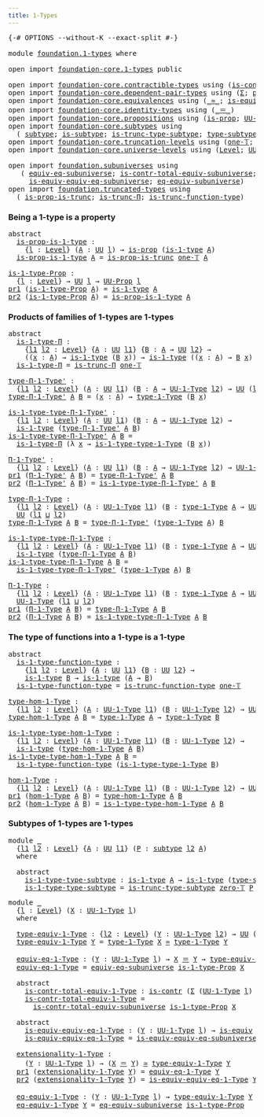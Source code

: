 ```yaml
---
title: 1-Types
---
```


<pre class="Agda"><a id="33" class="Symbol">{-#</a> <a id="37" class="Keyword">OPTIONS</a> <a id="45" class="Pragma">--without-K</a> <a id="57" class="Pragma">--exact-split</a> <a id="71" class="Symbol">#-}</a>

<a id="76" class="Keyword">module</a> <a id="83" href="foundation.1-types.html" class="Module">foundation.1-types</a> <a id="102" class="Keyword">where</a>

<a id="109" class="Keyword">open</a> <a id="114" class="Keyword">import</a> <a id="121" href="foundation-core.1-types.html" class="Module">foundation-core.1-types</a> <a id="145" class="Keyword">public</a>

<a id="153" class="Keyword">open</a> <a id="158" class="Keyword">import</a> <a id="165" href="foundation-core.contractible-types.html" class="Module">foundation-core.contractible-types</a> <a id="200" class="Keyword">using</a> <a id="206" class="Symbol">(</a><a id="207" href="foundation-core.contractible-types.html#1006" class="Function">is-contr</a><a id="215" class="Symbol">)</a>
<a id="217" class="Keyword">open</a> <a id="222" class="Keyword">import</a> <a id="229" href="foundation-core.dependent-pair-types.html" class="Module">foundation-core.dependent-pair-types</a> <a id="266" class="Keyword">using</a> <a id="272" class="Symbol">(</a><a id="273" href="foundation-core.dependent-pair-types.html#515" class="Record">Σ</a><a id="274" class="Symbol">;</a> <a id="276" href="foundation-core.dependent-pair-types.html#588" class="InductiveConstructor">pair</a><a id="280" class="Symbol">;</a> <a id="282" href="foundation-core.dependent-pair-types.html#605" class="Field">pr1</a><a id="285" class="Symbol">;</a> <a id="287" href="foundation-core.dependent-pair-types.html#617" class="Field">pr2</a><a id="290" class="Symbol">)</a>
<a id="292" class="Keyword">open</a> <a id="297" class="Keyword">import</a> <a id="304" href="foundation-core.equivalences.html" class="Module">foundation-core.equivalences</a> <a id="333" class="Keyword">using</a> <a id="339" class="Symbol">(</a><a id="340" href="foundation-core.equivalences.html#1621" class="Function Operator">_≃_</a><a id="343" class="Symbol">;</a> <a id="345" href="foundation-core.equivalences.html#1556" class="Function">is-equiv</a><a id="353" class="Symbol">)</a>
<a id="355" class="Keyword">open</a> <a id="360" class="Keyword">import</a> <a id="367" href="foundation-core.identity-types.html" class="Module">foundation-core.identity-types</a> <a id="398" class="Keyword">using</a> <a id="404" class="Symbol">(</a><a id="405" href="foundation-core.identity-types.html#1865" class="Function Operator">_＝_</a><a id="408" class="Symbol">)</a>
<a id="410" class="Keyword">open</a> <a id="415" class="Keyword">import</a> <a id="422" href="foundation-core.propositions.html" class="Module">foundation-core.propositions</a> <a id="451" class="Keyword">using</a> <a id="457" class="Symbol">(</a><a id="458" href="foundation-core.propositions.html#1309" class="Function">is-prop</a><a id="465" class="Symbol">;</a> <a id="467" href="foundation-core.propositions.html#1393" class="Function">UU-Prop</a><a id="474" class="Symbol">)</a>
<a id="476" class="Keyword">open</a> <a id="481" class="Keyword">import</a> <a id="488" href="foundation-core.subtypes.html" class="Module">foundation-core.subtypes</a> <a id="513" class="Keyword">using</a>
  <a id="521" class="Symbol">(</a> <a id="523" href="foundation-core.subtypes.html#2211" class="Function">subtype</a><a id="530" class="Symbol">;</a> <a id="532" href="foundation-core.subtypes.html#2088" class="Function">is-subtype</a><a id="542" class="Symbol">;</a> <a id="544" href="foundation-core.subtypes.html#4847" class="Function">is-trunc-type-subtype</a><a id="565" class="Symbol">;</a> <a id="567" href="foundation-core.subtypes.html#2555" class="Function">type-subtype</a><a id="579" class="Symbol">)</a>
<a id="581" class="Keyword">open</a> <a id="586" class="Keyword">import</a> <a id="593" href="foundation-core.truncation-levels.html" class="Module">foundation-core.truncation-levels</a> <a id="627" class="Keyword">using</a> <a id="633" class="Symbol">(</a><a id="634" href="foundation-core.truncation-levels.html#530" class="Function">one-𝕋</a><a id="639" class="Symbol">;</a> <a id="641" href="foundation-core.truncation-levels.html#492" class="Function">zero-𝕋</a><a id="647" class="Symbol">)</a>
<a id="649" class="Keyword">open</a> <a id="654" class="Keyword">import</a> <a id="661" href="foundation-core.universe-levels.html" class="Module">foundation-core.universe-levels</a> <a id="693" class="Keyword">using</a> <a id="699" class="Symbol">(</a><a id="700" href="Agda.Primitive.html#597" class="Postulate">Level</a><a id="705" class="Symbol">;</a> <a id="707" href="foundation-core.universe-levels.html#235" class="Primitive">UU</a><a id="709" class="Symbol">;</a> <a id="711" href="Agda.Primitive.html#810" class="Primitive Operator">_⊔_</a><a id="714" class="Symbol">)</a>

<a id="717" class="Keyword">open</a> <a id="722" class="Keyword">import</a> <a id="729" href="foundation.subuniverses.html" class="Module">foundation.subuniverses</a> <a id="753" class="Keyword">using</a>
   <a id="762" class="Symbol">(</a> <a id="764" href="foundation.subuniverses.html#2750" class="Function">equiv-eq-subuniverse</a><a id="784" class="Symbol">;</a> <a id="786" href="foundation.subuniverses.html#2955" class="Function">is-contr-total-equiv-subuniverse</a><a id="818" class="Symbol">;</a>
     <a id="825" href="foundation.subuniverses.html#3335" class="Function">is-equiv-equiv-eq-subuniverse</a><a id="854" class="Symbol">;</a> <a id="856" href="foundation.subuniverses.html#3975" class="Function">eq-equiv-subuniverse</a><a id="876" class="Symbol">)</a>
<a id="878" class="Keyword">open</a> <a id="883" class="Keyword">import</a> <a id="890" href="foundation.truncated-types.html" class="Module">foundation.truncated-types</a> <a id="917" class="Keyword">using</a>
  <a id="925" class="Symbol">(</a> <a id="927" href="foundation-core.truncated-types.html#11467" class="Function">is-prop-is-trunc</a><a id="943" class="Symbol">;</a> <a id="945" href="foundation-core.truncated-types.html#8605" class="Function">is-trunc-Π</a><a id="955" class="Symbol">;</a> <a id="957" href="foundation-core.truncated-types.html#10455" class="Function">is-trunc-function-type</a><a id="979" class="Symbol">)</a>
</pre>
### Being a 1-type is a property

<pre class="Agda"><a id="1028" class="Keyword">abstract</a>
  <a id="is-prop-is-1-type"></a><a id="1039" href="foundation.1-types.html#1039" class="Function">is-prop-is-1-type</a> <a id="1057" class="Symbol">:</a>
    <a id="1063" class="Symbol">{</a><a id="1064" href="foundation.1-types.html#1064" class="Bound">l</a> <a id="1066" class="Symbol">:</a> <a id="1068" href="Agda.Primitive.html#597" class="Postulate">Level</a><a id="1073" class="Symbol">}</a> <a id="1075" class="Symbol">(</a><a id="1076" href="foundation.1-types.html#1076" class="Bound">A</a> <a id="1078" class="Symbol">:</a> <a id="1080" href="foundation-core.universe-levels.html#235" class="Primitive">UU</a> <a id="1083" href="foundation.1-types.html#1064" class="Bound">l</a><a id="1084" class="Symbol">)</a> <a id="1086" class="Symbol">→</a> <a id="1088" href="foundation-core.propositions.html#1309" class="Function">is-prop</a> <a id="1096" class="Symbol">(</a><a id="1097" href="foundation-core.1-types.html#668" class="Function">is-1-type</a> <a id="1107" href="foundation.1-types.html#1076" class="Bound">A</a><a id="1108" class="Symbol">)</a>
  <a id="1112" href="foundation.1-types.html#1039" class="Function">is-prop-is-1-type</a> <a id="1130" href="foundation.1-types.html#1130" class="Bound">A</a> <a id="1132" class="Symbol">=</a> <a id="1134" href="foundation-core.truncated-types.html#11467" class="Function">is-prop-is-trunc</a> <a id="1151" href="foundation-core.truncation-levels.html#530" class="Function">one-𝕋</a> <a id="1157" href="foundation.1-types.html#1130" class="Bound">A</a>

<a id="is-1-type-Prop"></a><a id="1160" href="foundation.1-types.html#1160" class="Function">is-1-type-Prop</a> <a id="1175" class="Symbol">:</a>
  <a id="1179" class="Symbol">{</a><a id="1180" href="foundation.1-types.html#1180" class="Bound">l</a> <a id="1182" class="Symbol">:</a> <a id="1184" href="Agda.Primitive.html#597" class="Postulate">Level</a><a id="1189" class="Symbol">}</a> <a id="1191" class="Symbol">→</a> <a id="1193" href="foundation-core.universe-levels.html#235" class="Primitive">UU</a> <a id="1196" href="foundation.1-types.html#1180" class="Bound">l</a> <a id="1198" class="Symbol">→</a> <a id="1200" href="foundation-core.propositions.html#1393" class="Function">UU-Prop</a> <a id="1208" href="foundation.1-types.html#1180" class="Bound">l</a>
<a id="1210" href="foundation-core.dependent-pair-types.html#605" class="Field">pr1</a> <a id="1214" class="Symbol">(</a><a id="1215" href="foundation.1-types.html#1160" class="Function">is-1-type-Prop</a> <a id="1230" href="foundation.1-types.html#1230" class="Bound">A</a><a id="1231" class="Symbol">)</a> <a id="1233" class="Symbol">=</a> <a id="1235" href="foundation-core.1-types.html#668" class="Function">is-1-type</a> <a id="1245" href="foundation.1-types.html#1230" class="Bound">A</a>
<a id="1247" href="foundation-core.dependent-pair-types.html#617" class="Field">pr2</a> <a id="1251" class="Symbol">(</a><a id="1252" href="foundation.1-types.html#1160" class="Function">is-1-type-Prop</a> <a id="1267" href="foundation.1-types.html#1267" class="Bound">A</a><a id="1268" class="Symbol">)</a> <a id="1270" class="Symbol">=</a> <a id="1272" href="foundation.1-types.html#1039" class="Function">is-prop-is-1-type</a> <a id="1290" href="foundation.1-types.html#1267" class="Bound">A</a>
</pre>
### Products of families of 1-types are 1-types

<pre class="Agda"><a id="1354" class="Keyword">abstract</a>
  <a id="is-1-type-Π"></a><a id="1365" href="foundation.1-types.html#1365" class="Function">is-1-type-Π</a> <a id="1377" class="Symbol">:</a>
    <a id="1383" class="Symbol">{</a><a id="1384" href="foundation.1-types.html#1384" class="Bound">l1</a> <a id="1387" href="foundation.1-types.html#1387" class="Bound">l2</a> <a id="1390" class="Symbol">:</a> <a id="1392" href="Agda.Primitive.html#597" class="Postulate">Level</a><a id="1397" class="Symbol">}</a> <a id="1399" class="Symbol">{</a><a id="1400" href="foundation.1-types.html#1400" class="Bound">A</a> <a id="1402" class="Symbol">:</a> <a id="1404" href="foundation-core.universe-levels.html#235" class="Primitive">UU</a> <a id="1407" href="foundation.1-types.html#1384" class="Bound">l1</a><a id="1409" class="Symbol">}</a> <a id="1411" class="Symbol">{</a><a id="1412" href="foundation.1-types.html#1412" class="Bound">B</a> <a id="1414" class="Symbol">:</a> <a id="1416" href="foundation.1-types.html#1400" class="Bound">A</a> <a id="1418" class="Symbol">→</a> <a id="1420" href="foundation-core.universe-levels.html#235" class="Primitive">UU</a> <a id="1423" href="foundation.1-types.html#1387" class="Bound">l2</a><a id="1425" class="Symbol">}</a> <a id="1427" class="Symbol">→</a>
    <a id="1433" class="Symbol">((</a><a id="1435" href="foundation.1-types.html#1435" class="Bound">x</a> <a id="1437" class="Symbol">:</a> <a id="1439" href="foundation.1-types.html#1400" class="Bound">A</a><a id="1440" class="Symbol">)</a> <a id="1442" class="Symbol">→</a> <a id="1444" href="foundation-core.1-types.html#668" class="Function">is-1-type</a> <a id="1454" class="Symbol">(</a><a id="1455" href="foundation.1-types.html#1412" class="Bound">B</a> <a id="1457" href="foundation.1-types.html#1435" class="Bound">x</a><a id="1458" class="Symbol">))</a> <a id="1461" class="Symbol">→</a> <a id="1463" href="foundation-core.1-types.html#668" class="Function">is-1-type</a> <a id="1473" class="Symbol">((</a><a id="1475" href="foundation.1-types.html#1475" class="Bound">x</a> <a id="1477" class="Symbol">:</a> <a id="1479" href="foundation.1-types.html#1400" class="Bound">A</a><a id="1480" class="Symbol">)</a> <a id="1482" class="Symbol">→</a> <a id="1484" href="foundation.1-types.html#1412" class="Bound">B</a> <a id="1486" href="foundation.1-types.html#1475" class="Bound">x</a><a id="1487" class="Symbol">)</a>
  <a id="1491" href="foundation.1-types.html#1365" class="Function">is-1-type-Π</a> <a id="1503" class="Symbol">=</a> <a id="1505" href="foundation-core.truncated-types.html#8605" class="Function">is-trunc-Π</a> <a id="1516" href="foundation-core.truncation-levels.html#530" class="Function">one-𝕋</a>

<a id="type-Π-1-Type&#39;"></a><a id="1523" href="foundation.1-types.html#1523" class="Function">type-Π-1-Type&#39;</a> <a id="1538" class="Symbol">:</a>
  <a id="1542" class="Symbol">{</a><a id="1543" href="foundation.1-types.html#1543" class="Bound">l1</a> <a id="1546" href="foundation.1-types.html#1546" class="Bound">l2</a> <a id="1549" class="Symbol">:</a> <a id="1551" href="Agda.Primitive.html#597" class="Postulate">Level</a><a id="1556" class="Symbol">}</a> <a id="1558" class="Symbol">(</a><a id="1559" href="foundation.1-types.html#1559" class="Bound">A</a> <a id="1561" class="Symbol">:</a> <a id="1563" href="foundation-core.universe-levels.html#235" class="Primitive">UU</a> <a id="1566" href="foundation.1-types.html#1543" class="Bound">l1</a><a id="1568" class="Symbol">)</a> <a id="1570" class="Symbol">(</a><a id="1571" href="foundation.1-types.html#1571" class="Bound">B</a> <a id="1573" class="Symbol">:</a> <a id="1575" href="foundation.1-types.html#1559" class="Bound">A</a> <a id="1577" class="Symbol">→</a> <a id="1579" href="foundation-core.1-types.html#734" class="Function">UU-1-Type</a> <a id="1589" href="foundation.1-types.html#1546" class="Bound">l2</a><a id="1591" class="Symbol">)</a> <a id="1593" class="Symbol">→</a> <a id="1595" href="foundation-core.universe-levels.html#235" class="Primitive">UU</a> <a id="1598" class="Symbol">(</a><a id="1599" href="foundation.1-types.html#1543" class="Bound">l1</a> <a id="1602" href="Agda.Primitive.html#810" class="Primitive Operator">⊔</a> <a id="1604" href="foundation.1-types.html#1546" class="Bound">l2</a><a id="1606" class="Symbol">)</a>
<a id="1608" href="foundation.1-types.html#1523" class="Function">type-Π-1-Type&#39;</a> <a id="1623" href="foundation.1-types.html#1623" class="Bound">A</a> <a id="1625" href="foundation.1-types.html#1625" class="Bound">B</a> <a id="1627" class="Symbol">=</a> <a id="1629" class="Symbol">(</a><a id="1630" href="foundation.1-types.html#1630" class="Bound">x</a> <a id="1632" class="Symbol">:</a> <a id="1634" href="foundation.1-types.html#1623" class="Bound">A</a><a id="1635" class="Symbol">)</a> <a id="1637" class="Symbol">→</a> <a id="1639" href="foundation-core.1-types.html#806" class="Function">type-1-Type</a> <a id="1651" class="Symbol">(</a><a id="1652" href="foundation.1-types.html#1625" class="Bound">B</a> <a id="1654" href="foundation.1-types.html#1630" class="Bound">x</a><a id="1655" class="Symbol">)</a>

<a id="is-1-type-type-Π-1-Type&#39;"></a><a id="1658" href="foundation.1-types.html#1658" class="Function">is-1-type-type-Π-1-Type&#39;</a> <a id="1683" class="Symbol">:</a>
  <a id="1687" class="Symbol">{</a><a id="1688" href="foundation.1-types.html#1688" class="Bound">l1</a> <a id="1691" href="foundation.1-types.html#1691" class="Bound">l2</a> <a id="1694" class="Symbol">:</a> <a id="1696" href="Agda.Primitive.html#597" class="Postulate">Level</a><a id="1701" class="Symbol">}</a> <a id="1703" class="Symbol">(</a><a id="1704" href="foundation.1-types.html#1704" class="Bound">A</a> <a id="1706" class="Symbol">:</a> <a id="1708" href="foundation-core.universe-levels.html#235" class="Primitive">UU</a> <a id="1711" href="foundation.1-types.html#1688" class="Bound">l1</a><a id="1713" class="Symbol">)</a> <a id="1715" class="Symbol">(</a><a id="1716" href="foundation.1-types.html#1716" class="Bound">B</a> <a id="1718" class="Symbol">:</a> <a id="1720" href="foundation.1-types.html#1704" class="Bound">A</a> <a id="1722" class="Symbol">→</a> <a id="1724" href="foundation-core.1-types.html#734" class="Function">UU-1-Type</a> <a id="1734" href="foundation.1-types.html#1691" class="Bound">l2</a><a id="1736" class="Symbol">)</a> <a id="1738" class="Symbol">→</a>
  <a id="1742" href="foundation-core.1-types.html#668" class="Function">is-1-type</a> <a id="1752" class="Symbol">(</a><a id="1753" href="foundation.1-types.html#1523" class="Function">type-Π-1-Type&#39;</a> <a id="1768" href="foundation.1-types.html#1704" class="Bound">A</a> <a id="1770" href="foundation.1-types.html#1716" class="Bound">B</a><a id="1771" class="Symbol">)</a>
<a id="1773" href="foundation.1-types.html#1658" class="Function">is-1-type-type-Π-1-Type&#39;</a> <a id="1798" href="foundation.1-types.html#1798" class="Bound">A</a> <a id="1800" href="foundation.1-types.html#1800" class="Bound">B</a> <a id="1802" class="Symbol">=</a>
  <a id="1806" href="foundation.1-types.html#1365" class="Function">is-1-type-Π</a> <a id="1818" class="Symbol">(λ</a> <a id="1821" href="foundation.1-types.html#1821" class="Bound">x</a> <a id="1823" class="Symbol">→</a> <a id="1825" href="foundation-core.1-types.html#883" class="Function">is-1-type-type-1-Type</a> <a id="1847" class="Symbol">(</a><a id="1848" href="foundation.1-types.html#1800" class="Bound">B</a> <a id="1850" href="foundation.1-types.html#1821" class="Bound">x</a><a id="1851" class="Symbol">))</a>

<a id="Π-1-Type&#39;"></a><a id="1855" href="foundation.1-types.html#1855" class="Function">Π-1-Type&#39;</a> <a id="1865" class="Symbol">:</a>
  <a id="1869" class="Symbol">{</a><a id="1870" href="foundation.1-types.html#1870" class="Bound">l1</a> <a id="1873" href="foundation.1-types.html#1873" class="Bound">l2</a> <a id="1876" class="Symbol">:</a> <a id="1878" href="Agda.Primitive.html#597" class="Postulate">Level</a><a id="1883" class="Symbol">}</a> <a id="1885" class="Symbol">(</a><a id="1886" href="foundation.1-types.html#1886" class="Bound">A</a> <a id="1888" class="Symbol">:</a> <a id="1890" href="foundation-core.universe-levels.html#235" class="Primitive">UU</a> <a id="1893" href="foundation.1-types.html#1870" class="Bound">l1</a><a id="1895" class="Symbol">)</a> <a id="1897" class="Symbol">(</a><a id="1898" href="foundation.1-types.html#1898" class="Bound">B</a> <a id="1900" class="Symbol">:</a> <a id="1902" href="foundation.1-types.html#1886" class="Bound">A</a> <a id="1904" class="Symbol">→</a> <a id="1906" href="foundation-core.1-types.html#734" class="Function">UU-1-Type</a> <a id="1916" href="foundation.1-types.html#1873" class="Bound">l2</a><a id="1918" class="Symbol">)</a> <a id="1920" class="Symbol">→</a> <a id="1922" href="foundation-core.1-types.html#734" class="Function">UU-1-Type</a> <a id="1932" class="Symbol">(</a><a id="1933" href="foundation.1-types.html#1870" class="Bound">l1</a> <a id="1936" href="Agda.Primitive.html#810" class="Primitive Operator">⊔</a> <a id="1938" href="foundation.1-types.html#1873" class="Bound">l2</a><a id="1940" class="Symbol">)</a>
<a id="1942" href="foundation-core.dependent-pair-types.html#605" class="Field">pr1</a> <a id="1946" class="Symbol">(</a><a id="1947" href="foundation.1-types.html#1855" class="Function">Π-1-Type&#39;</a> <a id="1957" href="foundation.1-types.html#1957" class="Bound">A</a> <a id="1959" href="foundation.1-types.html#1959" class="Bound">B</a><a id="1960" class="Symbol">)</a> <a id="1962" class="Symbol">=</a> <a id="1964" href="foundation.1-types.html#1523" class="Function">type-Π-1-Type&#39;</a> <a id="1979" href="foundation.1-types.html#1957" class="Bound">A</a> <a id="1981" href="foundation.1-types.html#1959" class="Bound">B</a>
<a id="1983" href="foundation-core.dependent-pair-types.html#617" class="Field">pr2</a> <a id="1987" class="Symbol">(</a><a id="1988" href="foundation.1-types.html#1855" class="Function">Π-1-Type&#39;</a> <a id="1998" href="foundation.1-types.html#1998" class="Bound">A</a> <a id="2000" href="foundation.1-types.html#2000" class="Bound">B</a><a id="2001" class="Symbol">)</a> <a id="2003" class="Symbol">=</a> <a id="2005" href="foundation.1-types.html#1658" class="Function">is-1-type-type-Π-1-Type&#39;</a> <a id="2030" href="foundation.1-types.html#1998" class="Bound">A</a> <a id="2032" href="foundation.1-types.html#2000" class="Bound">B</a>

<a id="type-Π-1-Type"></a><a id="2035" href="foundation.1-types.html#2035" class="Function">type-Π-1-Type</a> <a id="2049" class="Symbol">:</a>
  <a id="2053" class="Symbol">{</a><a id="2054" href="foundation.1-types.html#2054" class="Bound">l1</a> <a id="2057" href="foundation.1-types.html#2057" class="Bound">l2</a> <a id="2060" class="Symbol">:</a> <a id="2062" href="Agda.Primitive.html#597" class="Postulate">Level</a><a id="2067" class="Symbol">}</a> <a id="2069" class="Symbol">(</a><a id="2070" href="foundation.1-types.html#2070" class="Bound">A</a> <a id="2072" class="Symbol">:</a> <a id="2074" href="foundation-core.1-types.html#734" class="Function">UU-1-Type</a> <a id="2084" href="foundation.1-types.html#2054" class="Bound">l1</a><a id="2086" class="Symbol">)</a> <a id="2088" class="Symbol">(</a><a id="2089" href="foundation.1-types.html#2089" class="Bound">B</a> <a id="2091" class="Symbol">:</a> <a id="2093" href="foundation-core.1-types.html#806" class="Function">type-1-Type</a> <a id="2105" href="foundation.1-types.html#2070" class="Bound">A</a> <a id="2107" class="Symbol">→</a> <a id="2109" href="foundation-core.1-types.html#734" class="Function">UU-1-Type</a> <a id="2119" href="foundation.1-types.html#2057" class="Bound">l2</a><a id="2121" class="Symbol">)</a> <a id="2123" class="Symbol">→</a>
  <a id="2127" href="foundation-core.universe-levels.html#235" class="Primitive">UU</a> <a id="2130" class="Symbol">(</a><a id="2131" href="foundation.1-types.html#2054" class="Bound">l1</a> <a id="2134" href="Agda.Primitive.html#810" class="Primitive Operator">⊔</a> <a id="2136" href="foundation.1-types.html#2057" class="Bound">l2</a><a id="2138" class="Symbol">)</a>
<a id="2140" href="foundation.1-types.html#2035" class="Function">type-Π-1-Type</a> <a id="2154" href="foundation.1-types.html#2154" class="Bound">A</a> <a id="2156" href="foundation.1-types.html#2156" class="Bound">B</a> <a id="2158" class="Symbol">=</a> <a id="2160" href="foundation.1-types.html#1523" class="Function">type-Π-1-Type&#39;</a> <a id="2175" class="Symbol">(</a><a id="2176" href="foundation-core.1-types.html#806" class="Function">type-1-Type</a> <a id="2188" href="foundation.1-types.html#2154" class="Bound">A</a><a id="2189" class="Symbol">)</a> <a id="2191" href="foundation.1-types.html#2156" class="Bound">B</a>

<a id="is-1-type-type-Π-1-Type"></a><a id="2194" href="foundation.1-types.html#2194" class="Function">is-1-type-type-Π-1-Type</a> <a id="2218" class="Symbol">:</a>
  <a id="2222" class="Symbol">{</a><a id="2223" href="foundation.1-types.html#2223" class="Bound">l1</a> <a id="2226" href="foundation.1-types.html#2226" class="Bound">l2</a> <a id="2229" class="Symbol">:</a> <a id="2231" href="Agda.Primitive.html#597" class="Postulate">Level</a><a id="2236" class="Symbol">}</a> <a id="2238" class="Symbol">(</a><a id="2239" href="foundation.1-types.html#2239" class="Bound">A</a> <a id="2241" class="Symbol">:</a> <a id="2243" href="foundation-core.1-types.html#734" class="Function">UU-1-Type</a> <a id="2253" href="foundation.1-types.html#2223" class="Bound">l1</a><a id="2255" class="Symbol">)</a> <a id="2257" class="Symbol">(</a><a id="2258" href="foundation.1-types.html#2258" class="Bound">B</a> <a id="2260" class="Symbol">:</a> <a id="2262" href="foundation-core.1-types.html#806" class="Function">type-1-Type</a> <a id="2274" href="foundation.1-types.html#2239" class="Bound">A</a> <a id="2276" class="Symbol">→</a> <a id="2278" href="foundation-core.1-types.html#734" class="Function">UU-1-Type</a> <a id="2288" href="foundation.1-types.html#2226" class="Bound">l2</a><a id="2290" class="Symbol">)</a> <a id="2292" class="Symbol">→</a>
  <a id="2296" href="foundation-core.1-types.html#668" class="Function">is-1-type</a> <a id="2306" class="Symbol">(</a><a id="2307" href="foundation.1-types.html#2035" class="Function">type-Π-1-Type</a> <a id="2321" href="foundation.1-types.html#2239" class="Bound">A</a> <a id="2323" href="foundation.1-types.html#2258" class="Bound">B</a><a id="2324" class="Symbol">)</a>
<a id="2326" href="foundation.1-types.html#2194" class="Function">is-1-type-type-Π-1-Type</a> <a id="2350" href="foundation.1-types.html#2350" class="Bound">A</a> <a id="2352" href="foundation.1-types.html#2352" class="Bound">B</a> <a id="2354" class="Symbol">=</a>
  <a id="2358" href="foundation.1-types.html#1658" class="Function">is-1-type-type-Π-1-Type&#39;</a> <a id="2383" class="Symbol">(</a><a id="2384" href="foundation-core.1-types.html#806" class="Function">type-1-Type</a> <a id="2396" href="foundation.1-types.html#2350" class="Bound">A</a><a id="2397" class="Symbol">)</a> <a id="2399" href="foundation.1-types.html#2352" class="Bound">B</a>

<a id="Π-1-Type"></a><a id="2402" href="foundation.1-types.html#2402" class="Function">Π-1-Type</a> <a id="2411" class="Symbol">:</a>
  <a id="2415" class="Symbol">{</a><a id="2416" href="foundation.1-types.html#2416" class="Bound">l1</a> <a id="2419" href="foundation.1-types.html#2419" class="Bound">l2</a> <a id="2422" class="Symbol">:</a> <a id="2424" href="Agda.Primitive.html#597" class="Postulate">Level</a><a id="2429" class="Symbol">}</a> <a id="2431" class="Symbol">(</a><a id="2432" href="foundation.1-types.html#2432" class="Bound">A</a> <a id="2434" class="Symbol">:</a> <a id="2436" href="foundation-core.1-types.html#734" class="Function">UU-1-Type</a> <a id="2446" href="foundation.1-types.html#2416" class="Bound">l1</a><a id="2448" class="Symbol">)</a> <a id="2450" class="Symbol">(</a><a id="2451" href="foundation.1-types.html#2451" class="Bound">B</a> <a id="2453" class="Symbol">:</a> <a id="2455" href="foundation-core.1-types.html#806" class="Function">type-1-Type</a> <a id="2467" href="foundation.1-types.html#2432" class="Bound">A</a> <a id="2469" class="Symbol">→</a> <a id="2471" href="foundation-core.1-types.html#734" class="Function">UU-1-Type</a> <a id="2481" href="foundation.1-types.html#2419" class="Bound">l2</a><a id="2483" class="Symbol">)</a> <a id="2485" class="Symbol">→</a>
  <a id="2489" href="foundation-core.1-types.html#734" class="Function">UU-1-Type</a> <a id="2499" class="Symbol">(</a><a id="2500" href="foundation.1-types.html#2416" class="Bound">l1</a> <a id="2503" href="Agda.Primitive.html#810" class="Primitive Operator">⊔</a> <a id="2505" href="foundation.1-types.html#2419" class="Bound">l2</a><a id="2507" class="Symbol">)</a>
<a id="2509" href="foundation-core.dependent-pair-types.html#605" class="Field">pr1</a> <a id="2513" class="Symbol">(</a><a id="2514" href="foundation.1-types.html#2402" class="Function">Π-1-Type</a> <a id="2523" href="foundation.1-types.html#2523" class="Bound">A</a> <a id="2525" href="foundation.1-types.html#2525" class="Bound">B</a><a id="2526" class="Symbol">)</a> <a id="2528" class="Symbol">=</a> <a id="2530" href="foundation.1-types.html#2035" class="Function">type-Π-1-Type</a> <a id="2544" href="foundation.1-types.html#2523" class="Bound">A</a> <a id="2546" href="foundation.1-types.html#2525" class="Bound">B</a>
<a id="2548" href="foundation-core.dependent-pair-types.html#617" class="Field">pr2</a> <a id="2552" class="Symbol">(</a><a id="2553" href="foundation.1-types.html#2402" class="Function">Π-1-Type</a> <a id="2562" href="foundation.1-types.html#2562" class="Bound">A</a> <a id="2564" href="foundation.1-types.html#2564" class="Bound">B</a><a id="2565" class="Symbol">)</a> <a id="2567" class="Symbol">=</a> <a id="2569" href="foundation.1-types.html#2194" class="Function">is-1-type-type-Π-1-Type</a> <a id="2593" href="foundation.1-types.html#2562" class="Bound">A</a> <a id="2595" href="foundation.1-types.html#2564" class="Bound">B</a>
</pre>
### The type of functions into a 1-type is a 1-type

<pre class="Agda"><a id="2663" class="Keyword">abstract</a>
  <a id="is-1-type-function-type"></a><a id="2674" href="foundation.1-types.html#2674" class="Function">is-1-type-function-type</a> <a id="2698" class="Symbol">:</a>
    <a id="2704" class="Symbol">{</a><a id="2705" href="foundation.1-types.html#2705" class="Bound">l1</a> <a id="2708" href="foundation.1-types.html#2708" class="Bound">l2</a> <a id="2711" class="Symbol">:</a> <a id="2713" href="Agda.Primitive.html#597" class="Postulate">Level</a><a id="2718" class="Symbol">}</a> <a id="2720" class="Symbol">{</a><a id="2721" href="foundation.1-types.html#2721" class="Bound">A</a> <a id="2723" class="Symbol">:</a> <a id="2725" href="foundation-core.universe-levels.html#235" class="Primitive">UU</a> <a id="2728" href="foundation.1-types.html#2705" class="Bound">l1</a><a id="2730" class="Symbol">}</a> <a id="2732" class="Symbol">{</a><a id="2733" href="foundation.1-types.html#2733" class="Bound">B</a> <a id="2735" class="Symbol">:</a> <a id="2737" href="foundation-core.universe-levels.html#235" class="Primitive">UU</a> <a id="2740" href="foundation.1-types.html#2708" class="Bound">l2</a><a id="2742" class="Symbol">}</a> <a id="2744" class="Symbol">→</a>
    <a id="2750" href="foundation-core.1-types.html#668" class="Function">is-1-type</a> <a id="2760" href="foundation.1-types.html#2733" class="Bound">B</a> <a id="2762" class="Symbol">→</a> <a id="2764" href="foundation-core.1-types.html#668" class="Function">is-1-type</a> <a id="2774" class="Symbol">(</a><a id="2775" href="foundation.1-types.html#2721" class="Bound">A</a> <a id="2777" class="Symbol">→</a> <a id="2779" href="foundation.1-types.html#2733" class="Bound">B</a><a id="2780" class="Symbol">)</a>
  <a id="2784" href="foundation.1-types.html#2674" class="Function">is-1-type-function-type</a> <a id="2808" class="Symbol">=</a> <a id="2810" href="foundation-core.truncated-types.html#10455" class="Function">is-trunc-function-type</a> <a id="2833" href="foundation-core.truncation-levels.html#530" class="Function">one-𝕋</a>

<a id="type-hom-1-Type"></a><a id="2840" href="foundation.1-types.html#2840" class="Function">type-hom-1-Type</a> <a id="2856" class="Symbol">:</a>
  <a id="2860" class="Symbol">{</a><a id="2861" href="foundation.1-types.html#2861" class="Bound">l1</a> <a id="2864" href="foundation.1-types.html#2864" class="Bound">l2</a> <a id="2867" class="Symbol">:</a> <a id="2869" href="Agda.Primitive.html#597" class="Postulate">Level</a><a id="2874" class="Symbol">}</a> <a id="2876" class="Symbol">(</a><a id="2877" href="foundation.1-types.html#2877" class="Bound">A</a> <a id="2879" class="Symbol">:</a> <a id="2881" href="foundation-core.1-types.html#734" class="Function">UU-1-Type</a> <a id="2891" href="foundation.1-types.html#2861" class="Bound">l1</a><a id="2893" class="Symbol">)</a> <a id="2895" class="Symbol">(</a><a id="2896" href="foundation.1-types.html#2896" class="Bound">B</a> <a id="2898" class="Symbol">:</a> <a id="2900" href="foundation-core.1-types.html#734" class="Function">UU-1-Type</a> <a id="2910" href="foundation.1-types.html#2864" class="Bound">l2</a><a id="2912" class="Symbol">)</a> <a id="2914" class="Symbol">→</a> <a id="2916" href="foundation-core.universe-levels.html#235" class="Primitive">UU</a> <a id="2919" class="Symbol">(</a><a id="2920" href="foundation.1-types.html#2861" class="Bound">l1</a> <a id="2923" href="Agda.Primitive.html#810" class="Primitive Operator">⊔</a> <a id="2925" href="foundation.1-types.html#2864" class="Bound">l2</a><a id="2927" class="Symbol">)</a>
<a id="2929" href="foundation.1-types.html#2840" class="Function">type-hom-1-Type</a> <a id="2945" href="foundation.1-types.html#2945" class="Bound">A</a> <a id="2947" href="foundation.1-types.html#2947" class="Bound">B</a> <a id="2949" class="Symbol">=</a> <a id="2951" href="foundation-core.1-types.html#806" class="Function">type-1-Type</a> <a id="2963" href="foundation.1-types.html#2945" class="Bound">A</a> <a id="2965" class="Symbol">→</a> <a id="2967" href="foundation-core.1-types.html#806" class="Function">type-1-Type</a> <a id="2979" href="foundation.1-types.html#2947" class="Bound">B</a>

<a id="is-1-type-type-hom-1-Type"></a><a id="2982" href="foundation.1-types.html#2982" class="Function">is-1-type-type-hom-1-Type</a> <a id="3008" class="Symbol">:</a>
  <a id="3012" class="Symbol">{</a><a id="3013" href="foundation.1-types.html#3013" class="Bound">l1</a> <a id="3016" href="foundation.1-types.html#3016" class="Bound">l2</a> <a id="3019" class="Symbol">:</a> <a id="3021" href="Agda.Primitive.html#597" class="Postulate">Level</a><a id="3026" class="Symbol">}</a> <a id="3028" class="Symbol">(</a><a id="3029" href="foundation.1-types.html#3029" class="Bound">A</a> <a id="3031" class="Symbol">:</a> <a id="3033" href="foundation-core.1-types.html#734" class="Function">UU-1-Type</a> <a id="3043" href="foundation.1-types.html#3013" class="Bound">l1</a><a id="3045" class="Symbol">)</a> <a id="3047" class="Symbol">(</a><a id="3048" href="foundation.1-types.html#3048" class="Bound">B</a> <a id="3050" class="Symbol">:</a> <a id="3052" href="foundation-core.1-types.html#734" class="Function">UU-1-Type</a> <a id="3062" href="foundation.1-types.html#3016" class="Bound">l2</a><a id="3064" class="Symbol">)</a> <a id="3066" class="Symbol">→</a>
  <a id="3070" href="foundation-core.1-types.html#668" class="Function">is-1-type</a> <a id="3080" class="Symbol">(</a><a id="3081" href="foundation.1-types.html#2840" class="Function">type-hom-1-Type</a> <a id="3097" href="foundation.1-types.html#3029" class="Bound">A</a> <a id="3099" href="foundation.1-types.html#3048" class="Bound">B</a><a id="3100" class="Symbol">)</a>
<a id="3102" href="foundation.1-types.html#2982" class="Function">is-1-type-type-hom-1-Type</a> <a id="3128" href="foundation.1-types.html#3128" class="Bound">A</a> <a id="3130" href="foundation.1-types.html#3130" class="Bound">B</a> <a id="3132" class="Symbol">=</a>
  <a id="3136" href="foundation.1-types.html#2674" class="Function">is-1-type-function-type</a> <a id="3160" class="Symbol">(</a><a id="3161" href="foundation-core.1-types.html#883" class="Function">is-1-type-type-1-Type</a> <a id="3183" href="foundation.1-types.html#3130" class="Bound">B</a><a id="3184" class="Symbol">)</a>

<a id="hom-1-Type"></a><a id="3187" href="foundation.1-types.html#3187" class="Function">hom-1-Type</a> <a id="3198" class="Symbol">:</a>
  <a id="3202" class="Symbol">{</a><a id="3203" href="foundation.1-types.html#3203" class="Bound">l1</a> <a id="3206" href="foundation.1-types.html#3206" class="Bound">l2</a> <a id="3209" class="Symbol">:</a> <a id="3211" href="Agda.Primitive.html#597" class="Postulate">Level</a><a id="3216" class="Symbol">}</a> <a id="3218" class="Symbol">(</a><a id="3219" href="foundation.1-types.html#3219" class="Bound">A</a> <a id="3221" class="Symbol">:</a> <a id="3223" href="foundation-core.1-types.html#734" class="Function">UU-1-Type</a> <a id="3233" href="foundation.1-types.html#3203" class="Bound">l1</a><a id="3235" class="Symbol">)</a> <a id="3237" class="Symbol">(</a><a id="3238" href="foundation.1-types.html#3238" class="Bound">B</a> <a id="3240" class="Symbol">:</a> <a id="3242" href="foundation-core.1-types.html#734" class="Function">UU-1-Type</a> <a id="3252" href="foundation.1-types.html#3206" class="Bound">l2</a><a id="3254" class="Symbol">)</a> <a id="3256" class="Symbol">→</a> <a id="3258" href="foundation-core.1-types.html#734" class="Function">UU-1-Type</a> <a id="3268" class="Symbol">(</a><a id="3269" href="foundation.1-types.html#3203" class="Bound">l1</a> <a id="3272" href="Agda.Primitive.html#810" class="Primitive Operator">⊔</a> <a id="3274" href="foundation.1-types.html#3206" class="Bound">l2</a><a id="3276" class="Symbol">)</a>
<a id="3278" href="foundation-core.dependent-pair-types.html#605" class="Field">pr1</a> <a id="3282" class="Symbol">(</a><a id="3283" href="foundation.1-types.html#3187" class="Function">hom-1-Type</a> <a id="3294" href="foundation.1-types.html#3294" class="Bound">A</a> <a id="3296" href="foundation.1-types.html#3296" class="Bound">B</a><a id="3297" class="Symbol">)</a> <a id="3299" class="Symbol">=</a> <a id="3301" href="foundation.1-types.html#2840" class="Function">type-hom-1-Type</a> <a id="3317" href="foundation.1-types.html#3294" class="Bound">A</a> <a id="3319" href="foundation.1-types.html#3296" class="Bound">B</a>
<a id="3321" href="foundation-core.dependent-pair-types.html#617" class="Field">pr2</a> <a id="3325" class="Symbol">(</a><a id="3326" href="foundation.1-types.html#3187" class="Function">hom-1-Type</a> <a id="3337" href="foundation.1-types.html#3337" class="Bound">A</a> <a id="3339" href="foundation.1-types.html#3339" class="Bound">B</a><a id="3340" class="Symbol">)</a> <a id="3342" class="Symbol">=</a> <a id="3344" href="foundation.1-types.html#2982" class="Function">is-1-type-type-hom-1-Type</a> <a id="3370" href="foundation.1-types.html#3337" class="Bound">A</a> <a id="3372" href="foundation.1-types.html#3339" class="Bound">B</a>
</pre>
### Subtypes of 1-types are 1-types

<pre class="Agda"><a id="3424" class="Keyword">module</a> <a id="3431" href="foundation.1-types.html#3431" class="Module">_</a>
  <a id="3435" class="Symbol">{</a><a id="3436" href="foundation.1-types.html#3436" class="Bound">l1</a> <a id="3439" href="foundation.1-types.html#3439" class="Bound">l2</a> <a id="3442" class="Symbol">:</a> <a id="3444" href="Agda.Primitive.html#597" class="Postulate">Level</a><a id="3449" class="Symbol">}</a> <a id="3451" class="Symbol">{</a><a id="3452" href="foundation.1-types.html#3452" class="Bound">A</a> <a id="3454" class="Symbol">:</a> <a id="3456" href="foundation-core.universe-levels.html#235" class="Primitive">UU</a> <a id="3459" href="foundation.1-types.html#3436" class="Bound">l1</a><a id="3461" class="Symbol">}</a> <a id="3463" class="Symbol">(</a><a id="3464" href="foundation.1-types.html#3464" class="Bound">P</a> <a id="3466" class="Symbol">:</a> <a id="3468" href="foundation-core.subtypes.html#2211" class="Function">subtype</a> <a id="3476" href="foundation.1-types.html#3439" class="Bound">l2</a> <a id="3479" href="foundation.1-types.html#3452" class="Bound">A</a><a id="3480" class="Symbol">)</a>
  <a id="3484" class="Keyword">where</a>

  <a id="3493" class="Keyword">abstract</a>
    <a id="3506" href="foundation.1-types.html#3506" class="Function">is-1-type-type-subtype</a> <a id="3529" class="Symbol">:</a> <a id="3531" href="foundation-core.1-types.html#668" class="Function">is-1-type</a> <a id="3541" href="foundation.1-types.html#3452" class="Bound">A</a> <a id="3543" class="Symbol">→</a> <a id="3545" href="foundation-core.1-types.html#668" class="Function">is-1-type</a> <a id="3555" class="Symbol">(</a><a id="3556" href="foundation-core.subtypes.html#2555" class="Function">type-subtype</a> <a id="3569" href="foundation.1-types.html#3464" class="Bound">P</a><a id="3570" class="Symbol">)</a>
    <a id="3576" href="foundation.1-types.html#3506" class="Function">is-1-type-type-subtype</a> <a id="3599" class="Symbol">=</a> <a id="3601" href="foundation-core.subtypes.html#4847" class="Function">is-trunc-type-subtype</a> <a id="3623" href="foundation-core.truncation-levels.html#492" class="Function">zero-𝕋</a> <a id="3630" href="foundation.1-types.html#3464" class="Bound">P</a>
</pre>
<pre class="Agda"><a id="3645" class="Keyword">module</a> <a id="3652" href="foundation.1-types.html#3652" class="Module">_</a>
  <a id="3656" class="Symbol">{</a><a id="3657" href="foundation.1-types.html#3657" class="Bound">l</a> <a id="3659" class="Symbol">:</a> <a id="3661" href="Agda.Primitive.html#597" class="Postulate">Level</a><a id="3666" class="Symbol">}</a> <a id="3668" class="Symbol">(</a><a id="3669" href="foundation.1-types.html#3669" class="Bound">X</a> <a id="3671" class="Symbol">:</a> <a id="3673" href="foundation-core.1-types.html#734" class="Function">UU-1-Type</a> <a id="3683" href="foundation.1-types.html#3657" class="Bound">l</a><a id="3684" class="Symbol">)</a>
  <a id="3688" class="Keyword">where</a>

  <a id="3697" href="foundation.1-types.html#3697" class="Function">type-equiv-1-Type</a> <a id="3715" class="Symbol">:</a> <a id="3717" class="Symbol">{</a><a id="3718" href="foundation.1-types.html#3718" class="Bound">l2</a> <a id="3721" class="Symbol">:</a> <a id="3723" href="Agda.Primitive.html#597" class="Postulate">Level</a><a id="3728" class="Symbol">}</a> <a id="3730" class="Symbol">(</a><a id="3731" href="foundation.1-types.html#3731" class="Bound">Y</a> <a id="3733" class="Symbol">:</a> <a id="3735" href="foundation-core.1-types.html#734" class="Function">UU-1-Type</a> <a id="3745" href="foundation.1-types.html#3718" class="Bound">l2</a><a id="3747" class="Symbol">)</a> <a id="3749" class="Symbol">→</a> <a id="3751" href="foundation-core.universe-levels.html#235" class="Primitive">UU</a> <a id="3754" class="Symbol">(</a><a id="3755" href="foundation.1-types.html#3657" class="Bound">l</a> <a id="3757" href="Agda.Primitive.html#810" class="Primitive Operator">⊔</a> <a id="3759" href="foundation.1-types.html#3718" class="Bound">l2</a><a id="3761" class="Symbol">)</a>
  <a id="3765" href="foundation.1-types.html#3697" class="Function">type-equiv-1-Type</a> <a id="3783" href="foundation.1-types.html#3783" class="Bound">Y</a> <a id="3785" class="Symbol">=</a> <a id="3787" href="foundation-core.1-types.html#806" class="Function">type-1-Type</a> <a id="3799" href="foundation.1-types.html#3669" class="Bound">X</a> <a id="3801" href="foundation-core.equivalences.html#1621" class="Function Operator">≃</a> <a id="3803" href="foundation-core.1-types.html#806" class="Function">type-1-Type</a> <a id="3815" href="foundation.1-types.html#3783" class="Bound">Y</a>

  <a id="3820" href="foundation.1-types.html#3820" class="Function">equiv-eq-1-Type</a> <a id="3836" class="Symbol">:</a> <a id="3838" class="Symbol">(</a><a id="3839" href="foundation.1-types.html#3839" class="Bound">Y</a> <a id="3841" class="Symbol">:</a> <a id="3843" href="foundation-core.1-types.html#734" class="Function">UU-1-Type</a> <a id="3853" href="foundation.1-types.html#3657" class="Bound">l</a><a id="3854" class="Symbol">)</a> <a id="3856" class="Symbol">→</a> <a id="3858" href="foundation.1-types.html#3669" class="Bound">X</a> <a id="3860" href="foundation-core.identity-types.html#1865" class="Function Operator">＝</a> <a id="3862" href="foundation.1-types.html#3839" class="Bound">Y</a> <a id="3864" class="Symbol">→</a> <a id="3866" href="foundation.1-types.html#3697" class="Function">type-equiv-1-Type</a> <a id="3884" href="foundation.1-types.html#3839" class="Bound">Y</a>
  <a id="3888" href="foundation.1-types.html#3820" class="Function">equiv-eq-1-Type</a> <a id="3904" class="Symbol">=</a> <a id="3906" href="foundation.subuniverses.html#2750" class="Function">equiv-eq-subuniverse</a> <a id="3927" href="foundation.1-types.html#1160" class="Function">is-1-type-Prop</a> <a id="3942" href="foundation.1-types.html#3669" class="Bound">X</a>
  
  <a id="3949" class="Keyword">abstract</a>
    <a id="3962" href="foundation.1-types.html#3962" class="Function">is-contr-total-equiv-1-Type</a> <a id="3990" class="Symbol">:</a> <a id="3992" href="foundation-core.contractible-types.html#1006" class="Function">is-contr</a> <a id="4001" class="Symbol">(</a><a id="4002" href="foundation-core.dependent-pair-types.html#515" class="Record">Σ</a> <a id="4004" class="Symbol">(</a><a id="4005" href="foundation-core.1-types.html#734" class="Function">UU-1-Type</a> <a id="4015" href="foundation.1-types.html#3657" class="Bound">l</a><a id="4016" class="Symbol">)</a> <a id="4018" href="foundation.1-types.html#3697" class="Function">type-equiv-1-Type</a><a id="4035" class="Symbol">)</a>
    <a id="4041" href="foundation.1-types.html#3962" class="Function">is-contr-total-equiv-1-Type</a> <a id="4069" class="Symbol">=</a>
      <a id="4077" href="foundation.subuniverses.html#2955" class="Function">is-contr-total-equiv-subuniverse</a> <a id="4110" href="foundation.1-types.html#1160" class="Function">is-1-type-Prop</a> <a id="4125" href="foundation.1-types.html#3669" class="Bound">X</a>

  <a id="4130" class="Keyword">abstract</a>
    <a id="4143" href="foundation.1-types.html#4143" class="Function">is-equiv-equiv-eq-1-Type</a> <a id="4168" class="Symbol">:</a> <a id="4170" class="Symbol">(</a><a id="4171" href="foundation.1-types.html#4171" class="Bound">Y</a> <a id="4173" class="Symbol">:</a> <a id="4175" href="foundation-core.1-types.html#734" class="Function">UU-1-Type</a> <a id="4185" href="foundation.1-types.html#3657" class="Bound">l</a><a id="4186" class="Symbol">)</a> <a id="4188" class="Symbol">→</a> <a id="4190" href="foundation-core.equivalences.html#1556" class="Function">is-equiv</a> <a id="4199" class="Symbol">(</a><a id="4200" href="foundation.1-types.html#3820" class="Function">equiv-eq-1-Type</a> <a id="4216" href="foundation.1-types.html#4171" class="Bound">Y</a><a id="4217" class="Symbol">)</a>
    <a id="4223" href="foundation.1-types.html#4143" class="Function">is-equiv-equiv-eq-1-Type</a> <a id="4248" class="Symbol">=</a> <a id="4250" href="foundation.subuniverses.html#3335" class="Function">is-equiv-equiv-eq-subuniverse</a> <a id="4280" href="foundation.1-types.html#1160" class="Function">is-1-type-Prop</a> <a id="4295" href="foundation.1-types.html#3669" class="Bound">X</a>

  <a id="4300" href="foundation.1-types.html#4300" class="Function">extensionality-1-Type</a> <a id="4322" class="Symbol">:</a>
    <a id="4328" class="Symbol">(</a><a id="4329" href="foundation.1-types.html#4329" class="Bound">Y</a> <a id="4331" class="Symbol">:</a> <a id="4333" href="foundation-core.1-types.html#734" class="Function">UU-1-Type</a> <a id="4343" href="foundation.1-types.html#3657" class="Bound">l</a><a id="4344" class="Symbol">)</a> <a id="4346" class="Symbol">→</a> <a id="4348" class="Symbol">(</a><a id="4349" href="foundation.1-types.html#3669" class="Bound">X</a> <a id="4351" href="foundation-core.identity-types.html#1865" class="Function Operator">＝</a> <a id="4353" href="foundation.1-types.html#4329" class="Bound">Y</a><a id="4354" class="Symbol">)</a> <a id="4356" href="foundation-core.equivalences.html#1621" class="Function Operator">≃</a> <a id="4358" href="foundation.1-types.html#3697" class="Function">type-equiv-1-Type</a> <a id="4376" href="foundation.1-types.html#4329" class="Bound">Y</a>
  <a id="4380" href="foundation-core.dependent-pair-types.html#605" class="Field">pr1</a> <a id="4384" class="Symbol">(</a><a id="4385" href="foundation.1-types.html#4300" class="Function">extensionality-1-Type</a> <a id="4407" href="foundation.1-types.html#4407" class="Bound">Y</a><a id="4408" class="Symbol">)</a> <a id="4410" class="Symbol">=</a> <a id="4412" href="foundation.1-types.html#3820" class="Function">equiv-eq-1-Type</a> <a id="4428" href="foundation.1-types.html#4407" class="Bound">Y</a>
  <a id="4432" href="foundation-core.dependent-pair-types.html#617" class="Field">pr2</a> <a id="4436" class="Symbol">(</a><a id="4437" href="foundation.1-types.html#4300" class="Function">extensionality-1-Type</a> <a id="4459" href="foundation.1-types.html#4459" class="Bound">Y</a><a id="4460" class="Symbol">)</a> <a id="4462" class="Symbol">=</a> <a id="4464" href="foundation.1-types.html#4143" class="Function">is-equiv-equiv-eq-1-Type</a> <a id="4489" href="foundation.1-types.html#4459" class="Bound">Y</a>

  <a id="4494" href="foundation.1-types.html#4494" class="Function">eq-equiv-1-Type</a> <a id="4510" class="Symbol">:</a> <a id="4512" class="Symbol">(</a><a id="4513" href="foundation.1-types.html#4513" class="Bound">Y</a> <a id="4515" class="Symbol">:</a> <a id="4517" href="foundation-core.1-types.html#734" class="Function">UU-1-Type</a> <a id="4527" href="foundation.1-types.html#3657" class="Bound">l</a><a id="4528" class="Symbol">)</a> <a id="4530" class="Symbol">→</a> <a id="4532" href="foundation.1-types.html#3697" class="Function">type-equiv-1-Type</a> <a id="4550" href="foundation.1-types.html#4513" class="Bound">Y</a> <a id="4552" class="Symbol">→</a> <a id="4554" href="foundation.1-types.html#3669" class="Bound">X</a> <a id="4556" href="foundation-core.identity-types.html#1865" class="Function Operator">＝</a> <a id="4558" href="foundation.1-types.html#4513" class="Bound">Y</a>
  <a id="4562" href="foundation.1-types.html#4494" class="Function">eq-equiv-1-Type</a> <a id="4578" href="foundation.1-types.html#4578" class="Bound">Y</a> <a id="4580" class="Symbol">=</a> <a id="4582" href="foundation.subuniverses.html#3975" class="Function">eq-equiv-subuniverse</a> <a id="4603" href="foundation.1-types.html#1160" class="Function">is-1-type-Prop</a>
</pre>